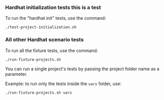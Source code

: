### Hardhat initialization tests this is a test

To run the "hardhat init" tests, use the command:

```
./test-project-initialization.sh
```

### All other Hardhat scenario tests

To run all the fixture tests, use the command:

```
./run-fixture-projects.sh
```

You can run a single project's tests by passing the project folder name as a parameter.

Example: to run only the tests inside the `vars` folder, use:

```
./run-fixture-projects.sh vars
```

